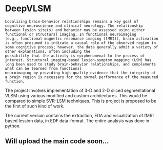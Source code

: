 # DeepVLSM

```
Localizing brain-behavior relationships remains a key goal of cognitive neuroscience and clinical neurology. The relationship between lesion site(s) and behavior may be assessed using either functional or structural imaging. In functional neuroimaging 
(e.g., functional magnetic resonance imaging (fMRI)), brain activation is often presumed to indicate a causal role of the observed region in some cognitive process; however, the data generally admit a variety of other explanations, often including the 
possibility that the activity is epiphenomenal to the process of interest. Structural imaging-based lesion-symptom mapping (LSM) has long been used to study brain-behavior relationships, and complements what can be learned from functional 
neuroimaging by providing high-quality evidence that the integrity of a brain region is necessary for the normal performance of the measured function.
```

The project involves implementation of 3-D and 2-D sliced segmentational VLSM using various modified and custom architectures. This would be compared to simple SVR-LSM techniques. This is project is proposed to be the first of such kind of work.

The current version contains the extraction, EDA and visualization of fMRI based lession data, in EDF data-fomrat. The entire analysis was done in python.

## Will upload the main code soon...